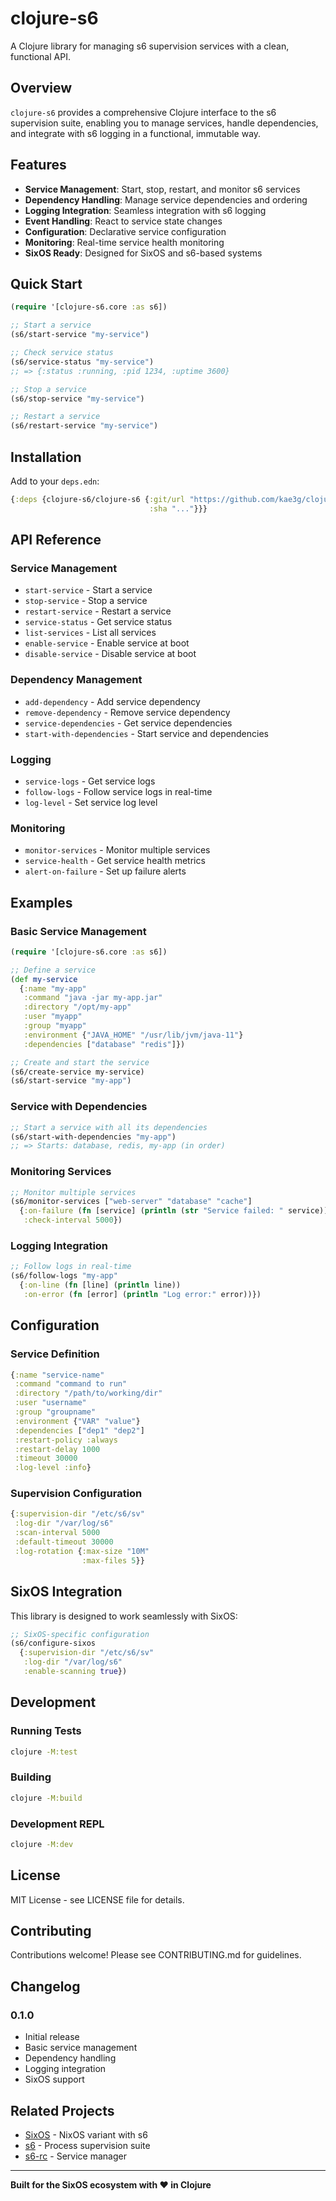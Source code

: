 # clojure-s6

A Clojure library for managing s6 supervision services with a clean, functional API.

## Overview

`clojure-s6` provides a comprehensive Clojure interface to the s6 supervision suite, enabling you to manage services, handle dependencies, and integrate with s6 logging in a functional, immutable way.

## Features

- **Service Management**: Start, stop, restart, and monitor s6 services
- **Dependency Handling**: Manage service dependencies and ordering
- **Logging Integration**: Seamless integration with s6 logging
- **Event Handling**: React to service state changes
- **Configuration**: Declarative service configuration
- **Monitoring**: Real-time service health monitoring
- **SixOS Ready**: Designed for SixOS and s6-based systems

## Quick Start

```clojure
(require '[clojure-s6.core :as s6])

;; Start a service
(s6/start-service "my-service")

;; Check service status
(s6/service-status "my-service")
;; => {:status :running, :pid 1234, :uptime 3600}

;; Stop a service
(s6/stop-service "my-service")

;; Restart a service
(s6/restart-service "my-service")
```

## Installation

Add to your `deps.edn`:

```clojure
{:deps {clojure-s6/clojure-s6 {:git/url "https://github.com/kae3g/clojure-s6"
                               :sha "..."}}}
```

## API Reference

### Service Management

- `start-service` - Start a service
- `stop-service` - Stop a service  
- `restart-service` - Restart a service
- `service-status` - Get service status
- `list-services` - List all services
- `enable-service` - Enable service at boot
- `disable-service` - Disable service at boot

### Dependency Management

- `add-dependency` - Add service dependency
- `remove-dependency` - Remove service dependency
- `service-dependencies` - Get service dependencies
- `start-with-dependencies` - Start service and dependencies

### Logging

- `service-logs` - Get service logs
- `follow-logs` - Follow service logs in real-time
- `log-level` - Set service log level

### Monitoring

- `monitor-services` - Monitor multiple services
- `service-health` - Get service health metrics
- `alert-on-failure` - Set up failure alerts

## Examples

### Basic Service Management

```clojure
(require '[clojure-s6.core :as s6])

;; Define a service
(def my-service
  {:name "my-app"
   :command "java -jar my-app.jar"
   :directory "/opt/my-app"
   :user "myapp"
   :group "myapp"
   :environment {"JAVA_HOME" "/usr/lib/jvm/java-11"}
   :dependencies ["database" "redis"]})

;; Create and start the service
(s6/create-service my-service)
(s6/start-service "my-app")
```

### Service with Dependencies

```clojure
;; Start a service with all its dependencies
(s6/start-with-dependencies "my-app")
;; => Starts: database, redis, my-app (in order)
```

### Monitoring Services

```clojure
;; Monitor multiple services
(s6/monitor-services ["web-server" "database" "cache"]
  {:on-failure (fn [service] (println (str "Service failed: " service)))
   :check-interval 5000})
```

### Logging Integration

```clojure
;; Follow logs in real-time
(s6/follow-logs "my-app"
  {:on-line (fn [line] (println line))
   :on-error (fn [error] (println "Log error:" error))})
```

## Configuration

### Service Definition

```clojure
{:name "service-name"
 :command "command to run"
 :directory "/path/to/working/dir"
 :user "username"
 :group "groupname"
 :environment {"VAR" "value"}
 :dependencies ["dep1" "dep2"]
 :restart-policy :always
 :restart-delay 1000
 :timeout 30000
 :log-level :info}
```

### Supervision Configuration

```clojure
{:supervision-dir "/etc/s6/sv"
 :log-dir "/var/log/s6"
 :scan-interval 5000
 :default-timeout 30000
 :log-rotation {:max-size "10M"
                :max-files 5}}
```

## SixOS Integration

This library is designed to work seamlessly with SixOS:

```clojure
;; SixOS-specific configuration
(s6/configure-sixos
  {:supervision-dir "/etc/s6/sv"
   :log-dir "/var/log/s6"
   :enable-scanning true})
```

## Development

### Running Tests

```bash
clojure -M:test
```

### Building

```bash
clojure -M:build
```

### Development REPL

```bash
clojure -M:dev
```

## License

MIT License - see LICENSE file for details.

## Contributing

Contributions welcome! Please see CONTRIBUTING.md for guidelines.

## Changelog

### 0.1.0
- Initial release
- Basic service management
- Dependency handling
- Logging integration
- SixOS support

## Related Projects

- [SixOS](https://github.com/sixos/sixos) - NixOS variant with s6
- [s6](https://skarnet.org/software/s6/) - Process supervision suite
- [s6-rc](https://skarnet.org/software/s6-rc/) - Service manager

---

**Built for the SixOS ecosystem with ❤️ in Clojure**
